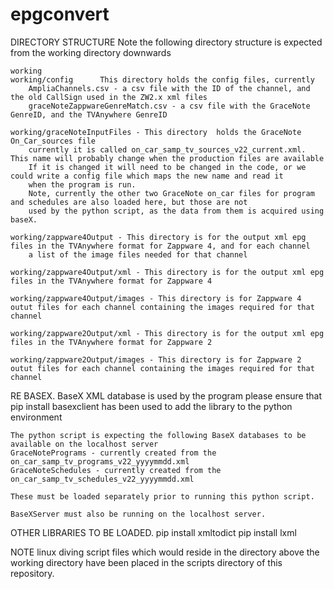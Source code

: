 # epgconvert

DIRECTORY STRUCTURE
	Note the following directory structure is expected from the working directory downwards

	working
	working/config 		This directory holds the config files, currently 
		AmpliaChannels.csv - a csv file with the ID of the channel, and the old CallSign used in the ZW2.x xml files
		graceNoteZappwareGenreMatch.csv - a csv file with the GraceNote GenreID, and the TVAnywhere GenreID
		
	working/graceNoteInputFiles - This directory  holds the GraceNote On_Car_sources file	
		currently it is called on_car_samp_tv_sources_v22_current.xml. This name will probably change when the production files are available
		If it is changed it will need to be changed in the code, or we could write a config file which maps the new name and read it
		when the program is run.
		Note, currently the other two GraceNote on_car files for program and schedules are also loaded here, but those are not 
		used by the python script, as the data from them is acquired using baseX.
		
	working/zappware4Output - This directory is for the output xml epg files in the TVAnywhere format for Zappware 4, and for each channel
		a list of the image files needed for that channel

	working/zappware4Output/xml - This directory is for the output xml epg files in the TVAnywhere format for Zappware 4

	working/zappware4Output/images - This directory is for Zappware 4 outut files for each channel containing the images required for that channel

	working/zappware2Output/xml - This directory is for the output xml epg files in the TVAnywhere format for Zappware 2

	working/zappware2Output/images - This directory is for Zappware 2 outut files for each channel containing the images required for that channel

RE BASEX.
	BaseX XML database is used by the program please ensure that 
	pip install basexclient 
	has been used to add the library to the python environment

	The python script is expecting the following BaseX databases to be available on the localhost server
	GraceNotePrograms - currently created from the on_car_samp_tv_programs_v22_yyyymmdd.xml
	GraceNoteSchedules - currently created from the on_car_samp_tv_schedules_v22_yyyymmdd.xml

	These must be loaded separately prior to running this python script.

	BaseXServer must also be running on the localhost server.
	
OTHER LIBRARIES TO BE LOADED.
	pip install xmltodict
	pip install lxml
	
NOTE
linux diving script files which would reside in the directory above the working directory have been placed in the scripts directory of this repository.


